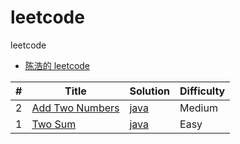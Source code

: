 # leetcode
leetcode

- [陈浩的 leetcode](https://github.com/haoel/leetcode)

| # | Title | Solution | Difficulty | 
|---| ----- | -------- | ---------- | 
|2|[Add Two Numbers](https://oj.leetcode.com/problems/add-two-numbers/)| [java](./src/main/java/leetcode/AddTwoNumbers.java)|Medium|
|1|[Two Sum](https://oj.leetcode.com/problems/two-sum/)| [java](./src/main/java/leetcode/TwoSum.java)|Easy|


